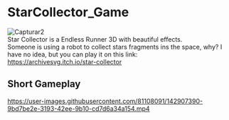 # StarCollector_Game
![Capturar2](https://user-images.githubusercontent.com/81108091/141887965-d8624e5d-2696-4dfe-b152-ae8201b487fd.PNG)  
Star Collector is a Endless Runner 3D with beautiful effects.    
Someone is using a robot to collect stars fragments ins the space, why? I have no idea, but you can play it on this link:  
https://archivesvg.itch.io/star-collector

## Short Gameplay
https://user-images.githubusercontent.com/81108091/142907390-9bd7be2e-3193-42ee-9b10-cd7d6a34a154.mp4

